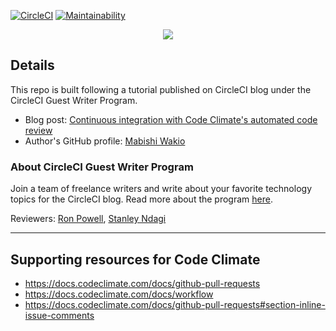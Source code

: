 [![CircleCI](https://circleci.com/gh/CIRCLECI-GWP/my-laravel-api.svg?style=svg)](https://circleci.com/gh/CIRCLECI-GWP/my-laravel-api)
[![Maintainability](https://api.codeclimate.com/v1/badges/08ca1fe2a799848c3f81/maintainability)](https://codeclimate.com/github/emabishi/circleci-codeclimate/maintainability)

<p align="center"><img src="https://avatars3.githubusercontent.com/u/59034516"></p>

## Details

This repo is built following a tutorial published on CircleCI blog under the CircleCI Guest Writer Program.

- Blog post: [Continuous integration with Code Climate's automated code review][blog]
- Author's GitHub profile: [Mabishi Wakio][author]

### About CircleCI Guest Writer Program

Join a team of freelance writers and write about your favorite technology topics for the CircleCI blog. Read more about the program [here][gwp-program].

Reviewers: [Ron Powell][ron], [Stanley Ndagi][stan]


[blog]: https://circleci.com/blog/continuous-integration-with-code-climates-automated-code-review/
[author]: https://github.com/emabishi

[gwp-program]: https://circle.ci/3ahQxfu
[ron]: https://github.com/ronpowelljr
[stan]: https://github.com/NdagiStanley

---
## Supporting resources for Code Climate
- https://docs.codeclimate.com/docs/github-pull-requests
- https://docs.codeclimate.com/docs/workflow
- https://docs.codeclimate.com/docs/github-pull-requests#section-inline-issue-comments
